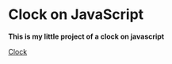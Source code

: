 # Clock on JavaScript
**This is my little project of a clock on javascript**

[Clock](https://artemkaxdxd.github.io/Projects/ClockJS/index.html)